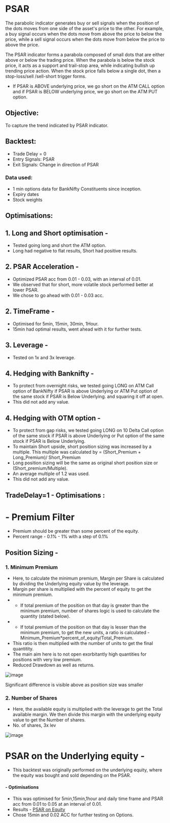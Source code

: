 # PSAR
The parabolic indicator generates buy or sell signals when the position of the dots moves from one side of the asset's price to the other. For example, a buy signal occurs when the dots move from above the price to below the price, while a sell signal occurs when the dots move from below the price to above the price.

The PSAR indicator forms a parabola composed of small dots that are either above or below the trading price. When the parabola is below the stock price, it acts as a support and trail-stop area, while indicating bullish up trending price action. When the stock price falls below a single dot, then a stop-loss/sell /sell-short trigger forms.

- If PSAR is ABOVE underlying price, we go short on the ATM CALL option and if PSAR is BELOW underlying price, we go short on the ATM PUT option.

## Objective:
To capture the trend indicated by PSAR indicator.

## Backtest:
- Trade Delay = 0
- Entry Signals: PSAR
- Exit Signals: Change in direction of PSAR
### Data used:
- 1 min options data for BankNifty Constituents since inception.
- Expiry dates
- Stock weights


## Optimisations:

## 1. Long and Short optimisation - 
- Tested going long and short the ATM option.
- Long had negative to flat results, Short had positive results.

## 2. PSAR Acceleration - 
- Optimized PSAR acc from 0.01 - 0.03, with an interval of 0.01.
- We observed that for short, more volatile stock performed better at lower PSAR.
- We chose to go ahead with 0.01 - 0.03 acc.

## 2. TimeFrame - 
- Optimised for 5min, 15min, 30min, 1Hour.
- 15min had optimal results, went ahead with it for further tests.

## 3. Leverage -
- Tested on 1x and 3x leverage.

## 4. Hedging with Banknifty -
- To protect from overnight risks, we tested going LONG on ATM Call option of BankNifty if PSAR is above Underlying or ATM Put option of the same stock if PSAR is Below Underlying. and squaring it off at open.
- This did not add any value.

## 4. Hedging with OTM option -
- To protect from gap risks,  we tested going LONG on 10 Delta Call option of the same stock if PSAR is above Underlying or Put option of the same stock if PSAR is Below Underlying.
- To maintain Short upside, short position sizing was increased by a multiple. This multiple was calculated by = (Short_Premium + Long_Premium)/ Short_Premium
- Long position sizing will be the same as original short position size or (Short_premium/Multiple).
- An average multiple of 1.2 was used.
- This did not add any value.

## TradeDelay=1 - Optimisations :
# - Premium Filter
- Premium should be greater than some percent of the equity.
- Percent range - 0.1% - 1% with a step of 0.1%

## Position Sizing -
### 1. Minimum Premium
- Here, to calculate the minimum premium, Margin per Share is calculated by dividing the Underlying equity value by the leverage.
- Margin per share is multiplied with the percent of equity to get the minimum premium.
- - If total premium of the position on that day is greater than the minimum premium, number of shares logic is used to calculate the quantity (stated below).
- - If total premium of the position on that day is lesser than the minimum premium, to get the new units, a ratio is calculated -                  
     Minimum_Premium*percent_of_equity/Total_Premium.
- This ratio is then multiplied with the number of units to get the final quantitity.
- The main aim here is to not open exorbitantly high quantities for positions with very low premium.
- Reduced Drawdown as well as returns.

![image](https://user-images.githubusercontent.com/111041920/235865623-88df411d-1fcd-4c51-80ba-6b45d4f821a5.png)

Significant difference is visible above as position size was smaller

 
### 2. Number of Shares
- Here, the available equity is multiplied with the leverage to get the Total available margin. We then divide this margin with the underlying equity value to get the Number of shares. 
- No. of shares, 3x lev

![image](https://user-images.githubusercontent.com/111041920/235865287-0a83da60-cf32-4cb4-8e64-bfceaab5a242.png)








# PSAR on the Underlying equity - 
- This backtest was originally performed on the underlying equity, where the equity was bought and sold depending on the PSAR.
#### - Optimisations 
- This was optimised for 5min,15min,1hour and daily time frame and PSAR acc from 0.01 to 0.05 at an interval of 0.01.
- Results - [PSAR on Equity](https://github.com/qodeinvestments/Swan-Documentation/tree/main/Systems/PSAR%20Stock%20Options/results/PSAR%20on%20equity)
- Chose 15min and 0.02 ACC for further testing on Options.

